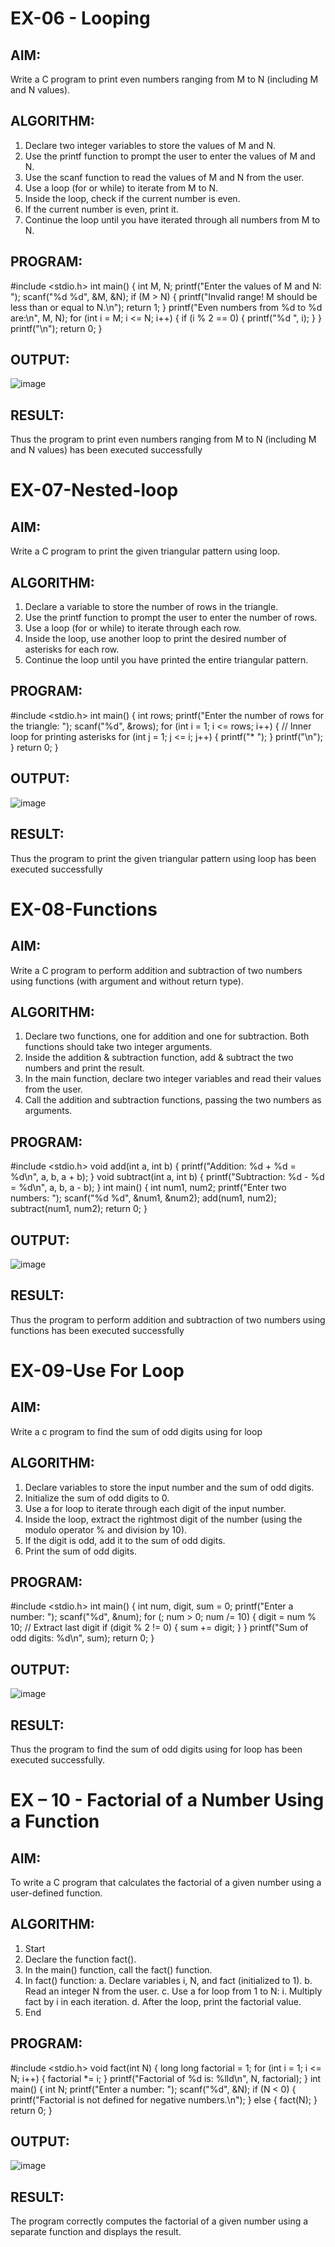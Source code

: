 # EX-06 - Looping
## AIM:
Write a C program to print even numbers ranging from M to N (including M and N values).

## ALGORITHM:
1.	Declare two integer variables to store the values of M and N.
2.	Use the printf function to prompt the user to enter the values of M and N.
3.	Use the scanf function to read the values of M and N from the user.
4.	Use a loop (for or while) to iterate from M to N.
5.	Inside the loop, check if the current number is even.
6.	If the current number is even, print it.
7.	Continue the loop until you have iterated through all numbers from M to N.

## PROGRAM:

#include <stdio.h>
int main() {
int M, N;
printf("Enter the values of M and N: ");
scanf("%d %d", &M, &N);
if (M > N) {
printf("Invalid range! M should be less than or equal to N.\n");
return 1;
}
printf("Even numbers from %d to %d are:\n", M, N);
for (int i = M; i <= N; i++) {
if (i % 2 == 0) {
printf("%d ", i);
}
}
printf("\n");
return 0;
}

## OUTPUT:

![image](https://github.com/user-attachments/assets/306aab1e-ad9f-46da-a12a-d32988e1cc45)









## RESULT:
Thus the program to print even numbers ranging from M to N (including M and N values) has been executed successfully
 
 


# EX-07-Nested-loop

## AIM:

Write a C program to print the given triangular pattern using loop.

## ALGORITHM:

1.	Declare a variable to store the number of rows in the triangle.
2.	Use the printf function to prompt the user to enter the number of rows.
3.	Use a loop (for or while) to iterate through each row.
4.	Inside the loop, use another loop to print the desired number of asterisks for each row.
5.	Continue the loop until you have printed the entire triangular pattern.

## PROGRAM:

#include <stdio.h>
int main() {
int rows;
printf("Enter the number of rows for the triangle: ");
scanf("%d", &rows);
for (int i = 1; i <= rows; i++) {
// Inner loop for printing asterisks
for (int j = 1; j <= i; j++) {
printf("* ");
}
printf("\n");
}
return 0;
}

## OUTPUT:

![image](https://github.com/user-attachments/assets/3166e8b8-f5d0-466f-9176-6cabfb1e3acf)




## RESULT:

Thus the program to print the given triangular pattern using loop has been executed successfully
 
 


# EX-08-Functions

## AIM:

Write a C program to perform addition and subtraction of two numbers using functions (with argument and without return type).

## ALGORITHM:

1.	Declare two functions, one for addition and one for subtraction. Both functions should take two integer arguments.
2.	Inside the addition & subtraction function, add & subtract the two numbers and print the result.
3.	In the main function, declare two integer variables and read their values from the user.
4.	Call the addition and subtraction functions, passing the two numbers as arguments.

## PROGRAM:

#include <stdio.h>
void add(int a, int b) {
printf("Addition: %d + %d = %d\n", a, b, a + b);
}
void subtract(int a, int b) {
printf("Subtraction: %d - %d = %d\n", a, b, a - b);
}
int main() {
int num1, num2;
printf("Enter two numbers: ");
scanf("%d %d", &num1, &num2);
add(num1, num2);
subtract(num1, num2);
return 0;
}

## OUTPUT:

![image](https://github.com/user-attachments/assets/dc28981a-de33-4d97-954f-53a756cfe9e8)





## RESULT:

Thus the program to perform addition and subtraction of two numbers using functions has been executed successfully
 
 


# EX-09-Use For Loop

## AIM:

Write a c program to find the sum of odd digits using for loop

## ALGORITHM:

1.	Declare variables to store the input number and the sum of odd digits.
2.	Initialize the sum of odd digits to 0.
3.	Use a for loop to iterate through each digit of the input number.
4.	Inside the loop, extract the rightmost digit of the number (using the modulo operator % and division by 10).
5.	If the digit is odd, add it to the sum of odd digits.
6.	Print the sum of odd digits.

## PROGRAM:

#include <stdio.h>
int main() {
int num, digit, sum = 0;
printf("Enter a number: ");
scanf("%d", &num);
for (; num > 0; num /= 10) {
digit = num % 10; // Extract last digit
if (digit % 2 != 0) { 
sum += digit;
}
}
printf("Sum of odd digits: %d\n", sum);
return 0;
}

## OUTPUT:

![image](https://github.com/user-attachments/assets/dfd65634-34ec-4dfc-a52e-2a4554d89c02)



## RESULT:

Thus the program to find the sum of odd digits using for loop has been executed successfully.




# EX – 10 - Factorial of a Number Using a Function
## AIM:
To write a C program that calculates the factorial of a given number using a user-defined function.
## ALGORITHM:
1.	Start
2.	Declare the function fact().
3.	In the main() function, call the fact() function.
4.	In fact() function:
a.	Declare variables i, N, and fact (initialized to 1).
b.	Read an integer N from the user.
c.	Use a for loop from 1 to N:
i.	Multiply fact by i in each iteration.
d.	After the loop, print the factorial value.
5.	End

## PROGRAM:

#include <stdio.h>
void fact(int N) {
long long factorial = 1;
for (int i = 1; i <= N; i++) {
factorial *= i;
}
printf("Factorial of %d is: %lld\n", N, factorial);
}
int main() {
int N;
printf("Enter a number: ");
scanf("%d", &N);
if (N < 0) {
printf("Factorial is not defined for negative numbers.\n");
} else {
fact(N);
}
return 0;
}

## OUTPUT:

![image](https://github.com/user-attachments/assets/942f42cf-8434-4da8-b01d-0ee5c393ba71)

## RESULT:
The program correctly computes the factorial of a given number using a separate function and displays the result.
 
